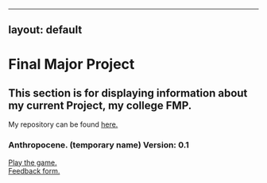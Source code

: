 
---
layout: default
---

# Final Major Project
## This section is for displaying information about my current Project, my college FMP.

My repository can be found [here.](https://github.com/ElliotEserin/Anthropocene-FMP-game)

### Anthropocene. (temporary name) Version: 0.1

<a href="game.html"> Play the game. </a> </br>
[Feedback form.](https://docs.google.com/forms/d/1aUp0jB0AO2GKBhPXXRCqSPv9xr7dgaqbujqi9uCoCLc/prefill)
